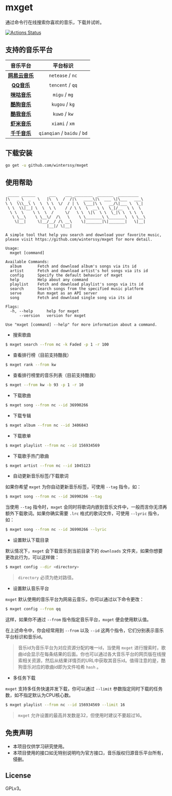 # mxget

通过命令行在线搜索你喜欢的音乐，下载并试听。

[![Actions Status](https://img.shields.io/github/workflow/status/winterssy/mxget/Build/master?logo=appveyor)](https://github.com/winterssy/mxget/actions)

## 支持的音乐平台

|                音乐平台                 |          平台标识           |
| :-------------------------------------: | :-------------------------: |
| **[网易云音乐](https://music.163.com)** |      `netease` / `nc`       |
|     **[QQ音乐](https://y.qq.com)**      |      `tencent` / `qq`       |
| **[咪咕音乐](http://music.migu.cn/v3)** |        `migu` / `mg`        |
|  **[酷狗音乐](http://www.kugou.com)**   |       `kugou` / `kg`        |
|   **[酷我音乐](http://www.kuwo.cn/)**   |        `kuwo` / `kw`        |
|  **[虾米音乐](https://www.xiami.com)**  |       `xiami` / `xm`        |
| **[千千音乐](http://music.taihe.com)**  | `qianqian` / `baidu` / `bd` |

## 下载安装

```sh
go get -u github.com/winterssy/mxget
```

## 使用帮助

```
 _____ ______      ___    ___ ________  _______  _________   
|\   _ \  _   \   |\  \  /  /|\   ____\|\  ___ \|\___   ___\ 
\ \  \\\__\ \  \  \ \  \/  / | \  \___|\ \   __/\|___ \  \_| 
 \ \  \\|__| \  \  \ \    / / \ \  \  __\ \  \_|/__  \ \  \  
  \ \  \    \ \  \  /     \/   \ \  \|\  \ \  \_|\ \  \ \  \ 
   \ \__\    \ \__\/  /\   \    \ \_______\ \_______\  \ \__\
    \|__|     \|__/__/ /\ __\    \|_______|\|_______|   \|__|
                  |__|/ \|__|                                

A simple tool that help you search and download your favorite music,
please visit https://github.com/winterssy/mxget for more detail.

Usage:
  mxget [command]

Available Commands:
  album       Fetch and download album's songs via its id
  artist      Fetch and download artist's hot songs via its id
  config      Specify the default behavior of mxget
  help        Help about any command
  playlist    Fetch and download playlist's songs via its id
  search      Search songs from the specified music platform
  serve       Run mxget as an API server
  song        Fetch and download single song via its id

Flags:
  -h, --help      help for mxget
      --version   version for mxget

Use "mxget [command] --help" for more information about a command.
```

- 搜索歌曲

```sh
$ mxget search --from nc -k Faded -p 1 -r 100
```

- 查看排行榜（目前支持酷我）

```sh
$ mxget rank --from kw 
```

- 查看排行榜里的音乐列表（目前支持酷我）

```sh
$ mxget --from kw -b 93 -p 1 -r 10
```

- 下载歌曲

```sh
$ mxget song --from nc --id 36990266
```

- 下载专辑

```sh
$ mxget album --from nc --id 3406843
```

- 下载歌单

```sh
$ mxget playlist --from nc --id 156934569
```

- 下载歌手热门歌曲

```sh
$ mxget artist --from nc --id 1045123
```

- 自动更新音乐标签/下载歌词

如果你希望 `mxget` 为你自动更新音乐标签，可使用 `--tag` 指令，如：

```sh
$ mxget song --from nc --id 36990266 --tag
```

当使用 `--tag` 指令时，`mxget` 会同时将歌词内嵌到音乐文件中，一般而言你无须再额外下载歌词。如果你确实需要 `.lrc` 格式的歌词文件，可使用 `--lyric` 指令，如：

```sh
$ mxget song --from nc --id 36990266 --lyric
```

- 设置默认下载目录

默认情况下，`mxget` 会下载音乐到当前目录下的 `downloads` 文件夹，如果你想要更改此行为，可以这样做：

```sh
$ mxget config --dir <directory>
```

>  `directory` 必须为绝对路径。

- 设置默认音乐平台

`mxget` 默认使用的音乐平台为网易云音乐，你可以通过以下命令更改：

```sh
$ mxget config --from qq
```

这样，如果你不通过 `--from` 指令指定音乐平台，`mxget` 便会使用默认值。

在上述命令中，你会经常用到 `--from` 以及 `--id` 这两个指令，它们分别表示音乐平台标识和音乐id。

> 音乐id为音乐平台为对应资源分配的唯一id，当使用 `mxget` 进行搜索时，歌曲id会显示在每条结果的后面。你也可以通过各大音乐平台的网页版在线搜索相关资源，然后从结果详情页的URL中获取其音乐id。值得注意的是，酷狗音乐对应的歌曲id即为文件哈希 `hash` 。

- 多任务下载

`mxget` 支持多任务快速并发下载，你可以通过 `--limit` 参数指定同时下载的任务数，如不指定默认为CPU核心数。

```sh
$ mxget playlist --from nc --id 156934569 --limit 16
```

> `mxget` 允许设置的最高并发数是32，但使用时建议不要超过16。

## 免责声明

- 本项目仅供学习研究使用。
- 本项目使用的接口如无特别说明均为官方接口，音乐版权归源音乐平台所有，侵删。

## License

GPLv3。
